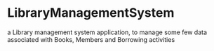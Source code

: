 # LibraryManagementSystem
a Library management system application, to manage some few data associated with Books, Members and Borrowing activities
